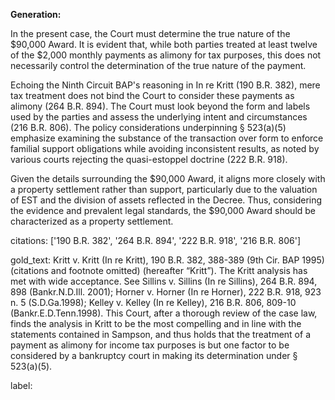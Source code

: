 **Generation:**

In the present case, the Court must determine the true nature of the $90,000 Award. It is evident that, while both parties treated at least twelve of the $2,000 monthly payments as alimony for tax purposes, this does not necessarily control the determination of the true nature of the payment.

Echoing the Ninth Circuit BAP's reasoning in In re Kritt (190 B.R. 382), mere tax treatment does not bind the Court to consider these payments as alimony (264 B.R. 894). The Court must look beyond the form and labels used by the parties and assess the underlying intent and circumstances (216 B.R. 806). The policy considerations underpinning § 523(a)(5) emphasize examining the substance of the transaction over form to enforce familial support obligations while avoiding inconsistent results, as noted by various courts rejecting the quasi-estoppel doctrine (222 B.R. 918).

Given the details surrounding the $90,000 Award, it aligns more closely with a property settlement rather than support, particularly due to the valuation of EST and the division of assets reflected in the Decree. Thus, considering the evidence and prevalent legal standards, the $90,000 Award should be characterized as a property settlement.

citations: ['190 B.R. 382', '264 B.R. 894', '222 B.R. 918', '216 B.R. 806']

gold_text: Kritt v. Kritt (In re Kritt), 190 B.R. 382, 388-389 (9th Cir. BAP 1995) (citations and footnote omitted) (hereafter “Kritt”). The Kritt analysis has met with wide acceptance. See Sillins v. Sillins (In re Sillins), 264 B.R. 894, 898 (Bankr.N.D.Ill. 2001); Horner v. Horner (In re Horner), 222 B.R. 918, 923 n. 5 (S.D.Ga.1998); Kelley v. Kelley (In re Kelley), 216 B.R. 806, 809-10 (Bankr.E.D.Tenn.1998). This Court, after a thorough review of the case law, finds the analysis in Kritt to be the most compelling and in line with the statements contained in Sampson, and thus holds that the treatment of a payment as alimony for income tax purposes is but one factor to be considered by a bankruptcy court in making its determination under § 523(a)(5).

label: 
